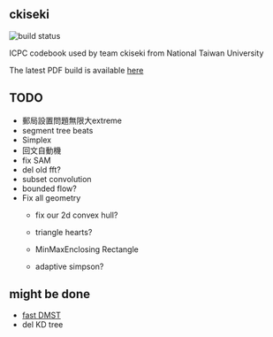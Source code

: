 ckiseki
----

![build status](https://github.com/OmeletWithoutEgg/ckiseki/workflows/build%20codebook.pdf/badge.svg)

ICPC codebook used by team ckiseki from National Taiwan University

The latest PDF build is available [here](https://github.com/OmeletWithoutEgg/ckiseki/raw/master/pdf/codebook.pdf)

## TODO

* 郵局設置問題無限大extreme
* segment tree beats
* Simplex
* 回文自動機
* fix SAM
* del old fft?
* subset convolution
* bounded flow?
* Fix all geometry
    * fix our 2d convex hull?
    * triangle hearts?
    * MinMaxEnclosing Rectangle

    * adaptive simpson?

## might be done
* [fast DMST](https://github.com/yosupo06/library-checker-problems/blob/master/graph/directedmst/sol/correct.cpp)
* del KD tree
